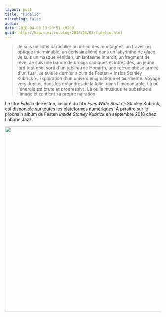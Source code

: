 ```yaml
---
layout: post
title: "Fidelio"
microblog: false
audio: 
date: 2018-04-03 13:20:51 +0200
guid: http://kapsa.micro.blog/2018/04/03/fidelio.html
---
```

> Je suis un hôtel particulier au milieu des montagnes, un travelling optique interminable, un écrivain aliéné dans un labyrinthe de glace. Je suis un masque vénitien, un fantasme interdit, un fragment de rêve. Je suis une bande de droogs sadiques et intrépides, un jeune lord tout droit sorti d'un tableau de Hogarth, une recrue obèse armée d'un fusil. Je suis le dernier album de Festen « Inside Stanley Kubrick ». Exploration d'un univers énigmatique et tourmenté. Voyage vers Jupiter, dans les méandres de la folie, dans l'inracontable. Là où l'énergie est brute et progressive. Là où la musique se substitue à l'image et contient sa propre narration.

Le titre _Fidelio_ de Festen, inspiré du film _Eyes Wide Shut_ de Stanley Kubrick, est [disponible sur toutes les plateformes numériques](http://smarturl.it/FidelioFesten). À paraitre sur le prochain album de Festen _Inside Stanley Kubrick_ en septembre 2018 chez Laborie Jazz.

<img src="http://www.jeankapsa.com/uploads/2018/f3c7d22180.jpg" width="600" height="600" />
